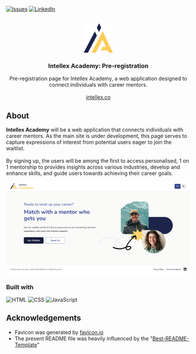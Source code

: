 <a id="readme-top"></a>

<!-- PROJECT SHIELDS -->

[![Issues][issues-shield]][issues-url]
[![LinkedIn][linkedin-shield]][linkedin-url]

<!-- PROJECT LOGO -->
<br />
<div align="center">
  <a href="https://github.com/henrylin03/preregister-for-intellex">
    <img src="./assets/logo-dark.webp" alt="Logo" width="80" height="80">
  </a>

<h3 align="center">Intellex Academy: Pre-registration</h3>

  <p align="center">
    Pre-registration page for Intellex Academy, a web application designed to connect individuals with career mentors.
    <br />
    <br />
    <a href="https://intellex.co">intellex.co</a>
  </p>
</div>

<!-- ABOUT THE PROJECT -->

## About

<b>Intellex Academy</b> will be a web application that connects individuals with career mentors. As the main site is under development, this page serves to capture expressions of interest from potential users eager to join the waitlist.<br/><br/>By signing up, the users will be among the first to access personalised, 1 on 1 mentorship to provides insights across various industries, develop and enhance skills, and guide users towards achieving their career goals.

[![Screenshot](./docs/screenshot-eng.png)](https://intellex.co)

### Built with

![HTML](https://img.shields.io/badge/HTML-E34F26?style=for-the-badge&logo=html5&logoColor=black)
![CSS](https://img.shields.io/badge/CSS-1572B6?style=for-the-badge&logo=html5&logoColor=black)
![JavaScript](https://img.shields.io/badge/Vanilla-F7DF1E?style=for-the-badge&logo=javascript&logoColor=black)

## Acknowledgements

- Favicon was generated by [favicon.io](https://favicon.io)
- The present README file was heavily influenced by the "[Best-README-Template](https://github.com/othneildrew/Best-README-Template)"

<!-- MARKDOWN LINKS & IMAGES -->
[issues-shield]: https://img.shields.io/github/issues/henrylin03/preregister-for-intellex.svg?style=for-the-badge
[issues-url]: https://github.com/henrylin03/preregister-for-intellex/issues
[linkedin-shield]: https://img.shields.io/badge/-LinkedIn-black.svg?style=for-the-badge&logo=linkedin&colorB=555
[linkedin-url]: https://www.linkedin.com/in/henrylin03/
